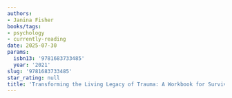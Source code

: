 ```yaml
---
authors:
- Janina Fisher
books/tags:
- psychology
- currently-reading
date: 2025-07-30
params:
  isbn13: '9781683733485'
  year: '2021'
slug: '9781683733485'
star_rating: null
title: 'Transforming the Living Legacy of Trauma: A Workbook for Survivors and Therapists'
---
```



<!--more-->
